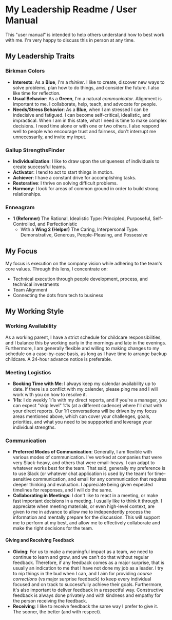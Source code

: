 # My Leadership Readme / User Manual
This "user manual" is intended to help others understand how to best work with me. I'm very happy to discuss this in person at any time.

## My Leadership Traits
### Birkman Colors
* **Interests**: As a **Blue**, I'm a *thinker*. I like to create, discover new ways to solve problems, plan how to do things, and consider the future. I also like time for reflection. 
* **Usual Behavior**: As a **Green**, I'm a natural *communicator*. Alignment is important to me. I collaborate, help, teach, and advocate for people.  
* **Needs/Stress Behavior**: As a **Blue**, when I am stressed I can be indecisive and fatigued. I can become self-critical, idealistic, and impractical. When I am in this state, what I need is time to make complex decisions. I need time alone or with one or two others. I also respond well to people who encourage trust and fairness, don't interrupt me unnecessarily, and invite my input.

### Gallup StrengthsFinder
* **Individualization**: I like to draw upon the uniqueness of individuals to create successful teams.
* **Activator**: I tend to act to start things in motion.
* **Achiever**: I have a constant drive for accomplishing tasks.
* **Restorative**: I thrive on solving difficult problems.
* **Harmony**: I look for areas of common ground in order to build strong relationships.

### Enneagram
* **1 (Reformer)**  The Rational, Idealistic Type: Principled, Purposeful, Self-Controlled, and Perfectionistic
  * With a **Wing 2 (Helper)** The Caring, Interpersonal Type: Demonstrative, Generous, People-Pleasing, and Possessive

## My Focus
My focus is execution on the company vision while adhering to the team's core values. Through this lens, I concentrate on:
* Technical execution through people development, process, and technical investments
* Team Alignment
* Connecting the dots from tech to business

## My Working Style
### Working Availability
As a working parent, I have a strict schedule for childcare responsibilities, and I balance this by working early in the mornings and late in the evenings. Furthermore, I am generally flexible and willing to making changes to my schedule on a case-by-case basis, as long as I have time to arrange backup childcare. A 24-hour advance notice is preferable.

### Meeting Logistics
* **Booking Time with Me**: I always keep my calendar availability up to date. If there is a conflict with my calender, please ping me and I will work with you on how to resolve it.
* **1:1s**: I do weekly 1:1s with my direct reports, and if you're a manager, you can expect "skip level" 1:1s (at a different cadence) where I'll chat with your direct reports. Our 1:1 conversations will be driven by my focus areas mentioned above, which can cover your challenges, goals, priorities, and what you need to be suppported and leverage your individual strengths.

### Communication
* **Preferred Modes of Communication**: Generally, I am flexible with various modes of communication. I've worked at companies that were very Slack-heavy, and others that were email-heavy. I can adapt to whatever works best for the team. That said, generally my preference is to use Slack (or whatever chat application is used by the team) for time-sensitive communication, and email for any communication that requires deeper thinking and evaluation. I appreciate being given expected timelines for responses, and I will do the same.
* **Collaborating in Meetings**: I don't like to react in a meeting, or make fast important decisions in a meeting. I usually like to think it through. I appreciate when meeting materials, or even high-level context, are given to me in advance to allow me to independently process the information and mentally prepare for the discussion. This will support me to perform at my best, and allow me to effectively collaborate and make the right decisions for the team.

#### Giving and Receiving Feedback
* **Giving**: For us to make a meaningful impact as a team, we need to continue to learn and grow, and we can't do that without regular feedback. Therefore, if any feedback comes as a major surprise, that is usually an indication to me that I have not done my job as a leader. I try to nip things in the bud when I can, and I aim for providing *course corrections* (vs major surprise feedback) to keep every individual focused and on track to successfully achieve their goals. Furthermore, it's also important to deliver feedback in a respectful way. Constructive feedback is always done privately and with kindness and empathy for the person receiving the feedback.
* **Receiving**: I like to receive feedback the same way I prefer to give it. The sooner, the better (and with respect).
